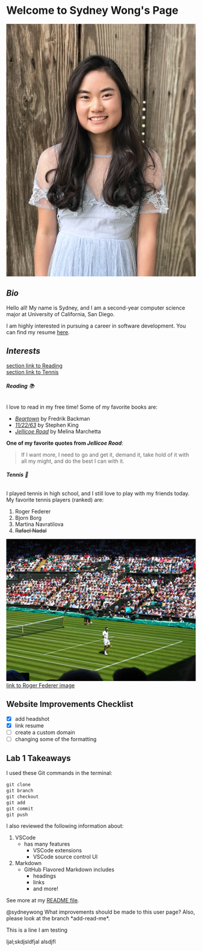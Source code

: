 # **Welcome to Sydney Wong's Page**

![headshot.jpg](images/headshot.jpg)

## ***Bio***

Hello all! My name is Sydney, and I am a second-year computer science major at University of California, San Diego.

I am highly interested in pursuing a career in software development. You can find my resume [here](https://drive.google.com/file/d/1BpnG5C7_7QAoL8954PnyX6tcK1RgSCBy/view?usp=sharing).

## ***Interests***

[section link to Reading](https://github.com/sywong888/sywong888.github.io/blob/main/index.md#reading-books)  
[section link to Tennis](https://github.com/sywong888/sywong888.github.io/blob/main/index.md#tennis-tennis)

###### ***Reading*** :books:

I love to read in my free time! Some of my favorite books are:
- *[Beartown](https://www.amazon.com/Beartown-Novel-Fredrik-Backman/dp/1501160761)* by Fredrik Backman
- *[11/22/63](https://www.amazon.com/11-22-63-Stephen-King/dp/1451627297/ref=sr_1_1?dchild=1&gclid=CjwKCAiA_9r_BRBZEiwAHZ_v16_kMcSUt7tQaYmnQahlg2I8xMWEcwNl9S-Ppyrgg_v13iBX_fuvpxoCDF8QAvD_BwE&hvadid=322265982163&hvdev=c&hvlocphy=9031300&hvnetw=g&hvqmt=b&hvrand=13112424926595159678&hvtargid=kwd-661209436703&hydadcr=10026_10352737&keywords=stephen+king+11%2F22%2F63+book&qid=1610074219&sr=8-1&tag=googhydr-20)* by Stephen King
- *[Jellicoe Road](https://www.amazon.com/Jellicoe-Road-Melina-Marchetta/dp/0061431850/ref=sr_1_1?dchild=1&keywords=jellicoe+road+book&qid=1610074254&sr=8-1)* by Melina Marchetta

**One of my favorite quotes from _Jellicoe Road_**:
> If I want more, I need to go and get it, demand it, take hold of it with all my might, and do the best I can with it.

###### ***Tennis*** :tennis:

I played tennis in high school, and I still love to play with my friends today. My favorite tennis players (ranked) are:

1. Roger Federer
2. Bjorn Borg
3. Martina Navratilova
4. ~~Rafael Nadal~~

![rf.JPG](images/rf.JPG)
[link to Roger Federer image](images/rf.JPG)

## Website Improvements Checklist
- [x] add headshot
- [x] link resume
- [ ] create a custom domain
- [ ] changing some of the formatting

## Lab 1 Takeaways

I used these Git commands in the terminal:
```
git clone
git branch
git checkout
git add
git commit
git push
```

I also reviewed the following information about:
1. VSCode
   - has many features
     - VSCode extensions
     - VSCode source control UI
2. Markdown
   - GitHub Flavored Markdown includes
     - headings
     - links
     - and more!

See more at my [README file](README.md).

@sydneywong What improvements should be made to this user page? Also, please look at the branch \*add-read-me\*.

This is a line I am testing

ljal;skdjsldfjal
alsdjfl



